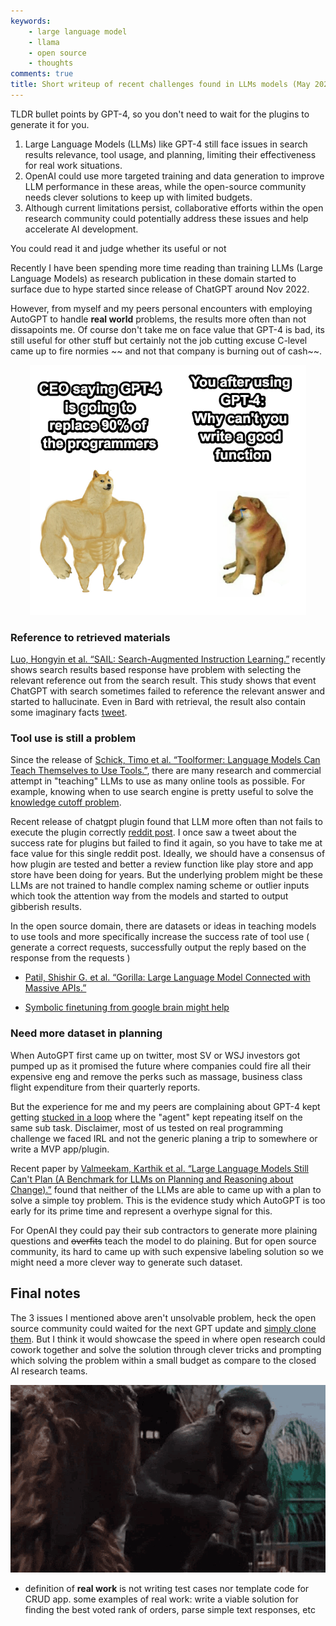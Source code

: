```yaml
---
keywords:
    - large language model
    - llama
    - open source
    - thoughts
comments: true
title: Short writeup of recent challenges found in LLMs models (May 2023)
---
```


TLDR bullet points by GPT-4, so you don't need to wait for the plugins to generate it for you.

1. Large Language Models (LLMs) like GPT-4 still face issues in search results relevance, tool usage, and planning, limiting their effectiveness for real work situations.
2. OpenAI could use more targeted training and data generation to improve LLM performance in these areas, while the open-source community needs clever solutions to keep up with limited budgets.
3. Although current limitations persist, collaborative efforts within the open research community could potentially address these issues and help accelerate AI development.

You could read it and judge whether its useful or not

Recently I have been spending more time reading than training LLMs (Large Language Models) as research publication in these domain started to surface due to hype started since release of ChatGPT around Nov 2022. 

However, from myself and my peers personal encounters with employing AutoGPT to handle **real world** problems, the results more often than not dissapoints me. Of course don't take me on face value that GPT-4 is bad, its still useful for other stuff but certainly not the job cutting excuse C-level came up to fire normies ~~ and not that company is burning out of cash~~.

<p align="center">
<img src="https://github.com/theblackcat102/theblackcat102.github.io/blob/master/images/1685149395989.png?raw=true" height=400 stylesheet="center">
</p>

### Reference to retrieved materials

[Luo, Hongyin et al. “SAIL: Search-Augmented Instruction Learning.”](https://arxiv.org/abs/2305.15225) recently shows search results based response have problem with selecting the relevant reference out from the search result. This study shows that event ChatGPT with search sometimes failed to reference the relevant answer and started to hallucinate. Even in Bard with retrieval, the result also contain some imaginary facts [tweet](https://twitter.com/adrianhon/status/1638214826957611014). 

### Tool use is still a problem

Since the release of [Schick, Timo et al. “Toolformer: Language Models Can Teach Themselves to Use Tools.”](https://arxiv.org/abs/2302.04761), there are many research and commercial attempt in "teaching" LLMs to use as many online tools as possible. For example, knowing when to use search engine is pretty useful to solve the [knowledge cutoff problem](https://news.ycombinator.com/item?id=35216648).

Recent release of chatgpt plugin found that LLM more often than not fails to execute the plugin correctly [reddit post](https://www.reddit.com/r/ChatGPT/comments/13jgd8t/new_web_browsing_failures/). I once saw a tweet about the success rate for plugins but failed to find it again, so you have to take me at face value for this single reddit post. Ideally, we should have a consensus of how plugin are tested and better a review function like play store and app store have been doing for years. But the underlying problem might be these LLMs are not trained to handle complex naming scheme or outlier inputs which took the attention way from the models and started to output gibberish results.

In the open source domain, there are datasets or ideas in teaching models to use tools and more specifically increase the success rate of tool use ( generate a correct requests, successfully output the reply based on the response from the requests )

* [Patil, Shishir G. et al. “Gorilla: Large Language Model Connected with Massive APIs.”](https://arxiv.org/abs/2305.15334)

* [Symbolic finetuning from google brain might help](https://twitter.com/richardsocher/status/1658946465233002496?s=21)


### Need more dataset in planning

When AutoGPT first came up on twitter, most SV or WSJ investors got pumped up as it promised the future where companies could fire all their expensive eng and remove the perks such as massage, business class flight expenditure from their quarterly reports.

But the experience for me and my peers are complaining about GPT-4 kept getting [stucked in a loop](https://github.com/Significant-Gravitas/Auto-GPT/discussions/1292) where the "agent" kept repeating itself on the same sub task. Disclaimer, most of us tested on real programming challenge we faced IRL and not the generic planing a trip to somewhere or write a MVP app/plugin. 

Recent paper by [Valmeekam, Karthik et al. “Large Language Models Still Can't Plan (A Benchmark for LLMs on Planning and Reasoning about Change).”](https://arxiv.org/pdf/2206.10498.pdf) found that neither of the LLMs are able to came up with a plan to solve a simple toy problem. This is the evidence study which AutoGPT is too early for its prime time and represent a overhype signal for this.

For OpenAI they could pay their sub contractors to generate more plaining questions and ~~overfits~~ teach the model to do plaining. But for open source community, its hard to came up with such expensive labeling solution so we might need a more clever way to generate such dataset.

## Final notes

The 3 issues I mentioned above aren't unsolvable problem, heck the open source community could waited for the next GPT update and [simply clone them](https://arxiv.org/abs/2305.15717). But I think it would showcase the speed in where open research could cowork together and solve the solution through clever tricks and prompting which solving the problem within a small budget as compare to the closed AI research teams.

<p align="center">
<img src="https://github.com/theblackcat102/theblackcat102.github.io/blob/master/images/apes-together-strong-0p1sf.gif?raw=true" height=300 stylesheet="center">
</p>


* definition of **real work** is not writing test cases nor template code for CRUD app. some examples of real work: write a viable solution for finding the best voted rank of orders, parse simple text responses, etc

